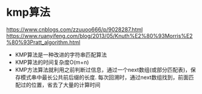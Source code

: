 # kmp算法

https://www.cnblogs.com/zzuuoo666/p/9028287.html
https://www.ruanyifeng.com/blog/2013/05/Knuth%E2%80%93Morris%E2%80%93Pratt_algorithm.html


- KMP算法是一种改进的字符串匹配算法
- KMP算法的时间复杂度O(m+n) 
- KMP方法算法就利用之前判断过信息，通过一个next数组(或部分匹配表)，保存模式串中最长公共前后缀的长度. 每次回溯时，通过next数组找到，前面匹配过的位置，省去了大量的计算时间

